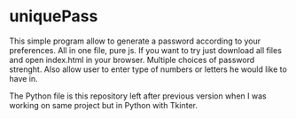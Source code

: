 # uniquePass

This simple program allow to generate a password according to your preferences. All in one file, pure js. 
If you want to try just download all files and open index.html in your browser.
Multiple choices of password strenght. Also allow user to enter type of numbers or letters he would like to have in. 

The Python file is this repository left after previous version when I was working on same project but in Python with Tkinter. 

